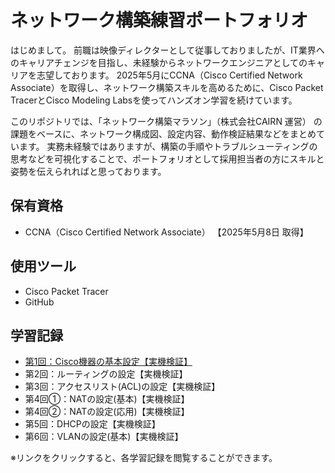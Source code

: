 # ネットワーク構築練習ポートフォリオ

はじめまして。 前職は映像ディレクターとして従事しておりましたが、IT業界へのキャリアチェンジを目指し、未経験からネットワークエンジニアとしてのキャリアを志望しております。 
2025年5月にCCNA（Cisco Certified Network Associate）を取得し、ネットワーク構築スキルを高めるために、Cisco Packet TracerとCisco Modeling Labsを使ってハンズオン学習を続けています。 

このリポジトリでは、「ネットワーク構築マラソン」（株式会社CAIRN 運営） の課題をベースに、ネットワーク構成図、設定内容、動作検証結果などをまとめています。
実務未経験ではありますが、構築の手順やトラブルシューティングの思考などを可視化することで、ポートフォリオとして採用担当者の方にスキルと姿勢を伝えられればと思っております。

## 保有資格
- CCNA（Cisco Certified Network Associate） 【2025年5月8日 取得】

## 使用ツール
- Cisco Packet Tracer
- GitHub

## 学習記録
- [第1回：Cisco機器の基本設定【実機検証】](/study01/README.md)
- 第2回：ルーティングの設定【実機検証】
- 第3回：アクセスリスト(ACL)の設定【実機検証】
- 第4回①：NATの設定(基本)【実機検証】
- 第4回②：NATの設定(応用)【実機検証】
- 第5回：DHCPの設定【実機検証】
- 第6回：VLANの設定(基本)【実機検証】

※リンクをクリックすると、各学習記録を閲覧することができます。
